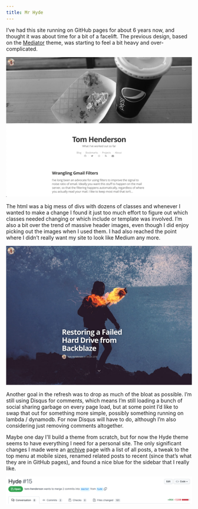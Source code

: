 ```yaml
---
title: Mr Hyde
---
```


I’ve had this site running on GitHub pages for about 6 years now, and thought it was about time for a bit of a facelift. The previous design, based on the [Mediator](https://github.com/dirkfabisch/mediator) theme, was starting to feel a bit heavy and over-complicated. 

![](/assets/images/posts/old-theme-index.png)

The html was a big mess of divs with dozens of classes and whenever I wanted to make a change I found it just too much effort to figure out which classes needed changing or which include or template was involved. I’m also a bit over the trend of massive header images, even though I did enjoy picking out the images when I used them. I had also reached the point where I didn’t really want my site to look like Medium any more.

![](/assets/images/posts/old-theme-big-header.png)

Another goal in the refresh was to drop as much of the bloat as possible. I’m still using Disqus for comments, which means I’m still loading a bunch of social sharing garbage on every page load, but at some point I’d like to swap that out for something more simple, possibly something running on lambda / dynamodb. For now Disqus will have to do, although I’m also considering just removing comments altogether.

Maybe one day I'll build a theme from scratch, but for now the Hyde theme seems to have everything I need for a personal site. The only significant changes I made were an [archive](/archive) page with a list of all posts, a tweak to the top menu at mobile sizes, renamed related posts to recent (since that’s what they are in GitHub pages), and found a nice blue for the sidebar that I really like.

![](/assets/images/posts/hyde-pr.png)
